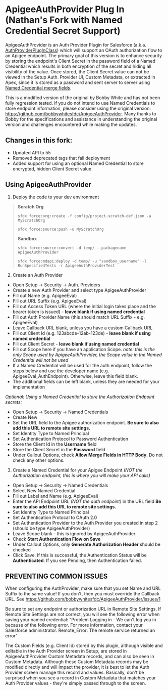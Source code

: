 # ApigeeAuthProvider Plug In (Nathan's Fork with Named Credential Secret Support)

ApigeeAuthProvider is an Auth Provider Plugin for Salesforce (a.k.a. [AuthProviderPlugInClass](https://developer.salesforce.com/docs/atlas.en-us.apexref.meta/apexref/apex_class_Auth_AuthProviderPluginClass.htm)) which will support an OAuth authorization flow to an Apigee endpoint. The primary goal of this version is to enhance security by storing the endpoint's Client Secret in the password field of a Named Credential which results in both encryption of the secret and hiding all visibility of the value.  Once stored, the Client Secret value can not be viewed in the Setup Auth. Provider UI, Custom Metadata, or extracted in Apex, since it is stored as a password and sent server to server using [Named Credential merge fields](https://developer.salesforce.com/docs/atlas.en-us.202.0.apexcode.meta/apexcode/apex_callouts_named_credentials.htm).

This is a modified version of the original by Bobby White and has not been fully regression tested. If you do not intend to use Named Credentials to store endpoint information, please consider using the original version: https://github.com/bobbywhitesfdc/ApigeeAuthProvider.  Many thanks to Bobby for the specifications and assistance in understanding the original version and challenges encountered while making the updates.

## Changes in this fork:

- Updated API to 55
- Removed deprecated tags that fail deployment
- Added support for using an optional Named Credential to store encrypted, hidden Client Secret value

## Using ApigeeAuthProvider

1. Deploy the code to your dev environment
>**Scratch Org**
>
>`sfdx force:org:create -f config/project-scratch-def.json -a MyScratchOrg`
>
>`sfdx force:source:push -u MyScratchOrg`
>
>**Sandbox**
>
>`sfdx force:source:convert -d temp/ --packagename ApigeeAuthProvider`
>
>`sfdx force:mdapi:deploy -d temp/ -u "sandbox_username" -l RunSpecifiedTests -r ApigeeAuthProviderTest`

2. Create an Auth Provider
- Open Setup -> Security -> Auth. Providers
- Create a new Auth Provider and select type ApigeeAuthProvider
- Fill out Name (e.g. ApigeeEval)
- Fill out URL Suffix (e.g. ApigeeEval)
- Fill out Access Token URL (where the initial login takes place and the bearer token is issued) - **leave blank if using named credential**
- Fill out Auth Provider Name (this should match URL Suffix - e.g. ApigeeEval)
- Leave Callback URL blank, unless you have a custom Callback URL
- Fill out Client Id (e.g. 123abcde-12ab-123de) - **leave blank if using named credential**
- Fill out Client Secret - **leave blank if using named credential**
- Fill out Scope here if you have an application Scope.  *note: this is the only Scope used by ApigeeAuthProvider, the Scope value in the Named Credential will not be used*
- If a Named Credential will be used for the auth endpoint, follow the steps below and use the developer name (e.g. ApigeeEval_AuthEndpoint).  Otherwise, leave this field blank.
- The additional fields can be left blank, unless they are needed for your implementation

*Optional: Using a Named Credential to store the Authorization Endpoint secrets:*
- Open Setup -> Security -> Named Credentials
- Create New
- Set the URL field to the Apigee authorization endpoint. **Be sure to also add this URL to remote site settings.**
- Set Identity Type to Named Principal
- Set Authentication Protocol to Password Authentication
- Store the Client Id in the **Username** field
- Store the Client Secret in the **Password** field
- Under Callout Options, check **Allow Merge Fields in HTTP Body**.  Do not check any other options.

3. Create a Named Credential for your Apigee Endpoint *(NOT the Authorization endpoint, this is where you will make your API calls)*
- Open Setup -> Security -> Named Credentials
- Select New Named Credential
- Fill out Label and Name (e.g. ApigeeEval)
- Enter the API Endpoint URL *(NOT the auth endpoint)* in the URL field  **Be sure to also add this URL to remote site settings.**
- Set Identity Type to Named Principal
- Set Authentication Protocal to OAuth 2.0
- Set Authentication Provider to the Auth Provider you created in step 2 (should be type ApigeeAuthProvider)
- Leave Scope blank - this is ignored by ApigeeAuthProvider
- Check **Start Authentication Flow on Save**
- Under Callout Options, only **Generate Authorization Header** should be checked
- Click Save.  If this is successful, the Authentication Status will be **Authenticated**.  If you see Pending, then Authentication failed.

## PREVENTING COMMON ISSUES

When configuring the AuthProvider, make sure that you set Name and URL Suffix to the same value! If you don't, then you must override the Callback URL. See https://github.com/bobbywhitesfdc/ApigeeAuthProvider/issues/1

Be sure to set any endpoint or authorization URL in Remote Site Settings. If Remote Site Settings are not correct, you will see the following error when saving your named credential: "Problem Logging in - We can't log you in because of the following error. For more information, contact your Salesforce administrator. Remote_Error: The remote service returned an error"

The Custom Fields (e.g. Client Id) stored by this plugin, although visible and editable in the Auth Provider screen in Setup, are stored in ApigeeAuthProvider Custom Metadata records, and can also be seen in Custom Metadata.  Although these Custom Metadata records may be modified directly and will impact the provider, it is best to let the Auth Provider screen manage this record and values.  Basically, don't be surprised when you see a record in Custom Metadata that matches your Auth Provider values - they're simply passed through to the screen.
